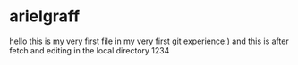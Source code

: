 # arielgraff
hello this is my very first file in my very first git experience:)
and this is after fetch and editing in the local directory
1234
